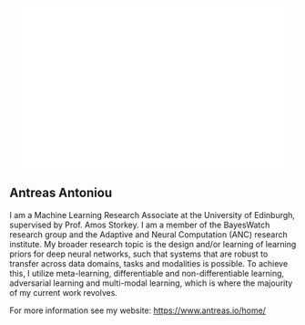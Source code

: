 ![]()
<p align="center">
  <img width="480" src="https://github.com/AntreasAntoniou/github-stats/blob/master/generated/overview.svg">
</p>

## Antreas Antoniou

I am a Machine Learning Research Associate at the University of Edinburgh, supervised by Prof. Amos Storkey. I am a member of the BayesWatch research group and the Adaptive and Neural Computation (ANC) research institute. My broader research topic is the design and/or learning of learning priors for deep neural networks, such that systems that are robust to transfer across data domains, tasks and modalities is possible. To achieve this, I utilize meta-learning, differentiable and non-differentiable learning, adversarial learning and multi-modal learning, which is where the majourity of my current work revolves.

For more information see my website: https://www.antreas.io/home/
